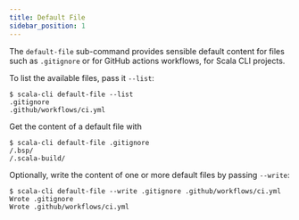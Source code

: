 ```yaml
---
title: Default File
sidebar_position: 1
---
```


The `default-file` sub-command provides sensible default content for files
such as `.gitignore` or for GitHub actions workflows, for Scala CLI projects.

To list the available files, pass it `--list`:
```text
$ scala-cli default-file --list
.gitignore
.github/workflows/ci.yml
```

Get the content of a default file with
```text
$ scala-cli default-file .gitignore
/.bsp/
/.scala-build/
```

Optionally, write the content of one or more default files by passing `--write`:
```text
$ scala-cli default-file --write .gitignore .github/workflows/ci.yml
Wrote .gitignore
Wrote .github/workflows/ci.yml
```
